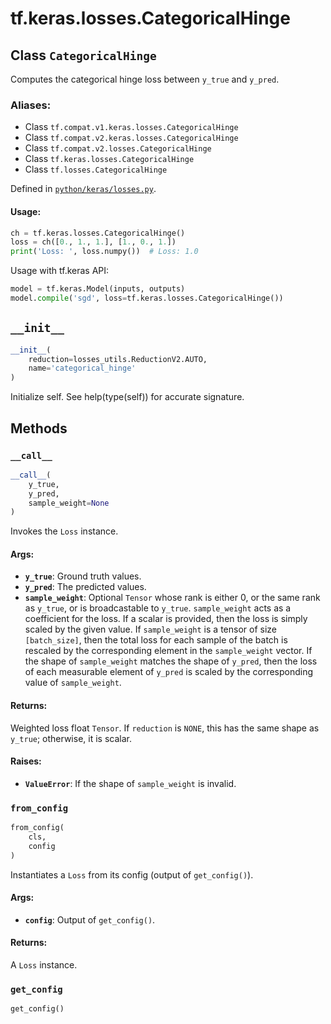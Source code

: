 <div itemscope itemtype="http://developers.google.com/ReferenceObject">
<meta itemprop="name" content="tf.keras.losses.CategoricalHinge" />
<meta itemprop="path" content="Stable" />
<meta itemprop="property" content="__call__"/>
<meta itemprop="property" content="__init__"/>
<meta itemprop="property" content="from_config"/>
<meta itemprop="property" content="get_config"/>
</div>

# tf.keras.losses.CategoricalHinge

## Class `CategoricalHinge`

Computes the categorical hinge loss between `y_true` and `y_pred`.



### Aliases:

* Class `tf.compat.v1.keras.losses.CategoricalHinge`
* Class `tf.compat.v2.keras.losses.CategoricalHinge`
* Class `tf.compat.v2.losses.CategoricalHinge`
* Class `tf.keras.losses.CategoricalHinge`
* Class `tf.losses.CategoricalHinge`



Defined in [`python/keras/losses.py`](/code/stable/tensorflow/python/keras/losses.py).

<!-- Placeholder for "Used in" -->


#### Usage:



```python
ch = tf.keras.losses.CategoricalHinge()
loss = ch([0., 1., 1.], [1., 0., 1.])
print('Loss: ', loss.numpy())  # Loss: 1.0
```

Usage with tf.keras API:

```python
model = tf.keras.Model(inputs, outputs)
model.compile('sgd', loss=tf.keras.losses.CategoricalHinge())
```

<h2 id="__init__"><code>__init__</code></h2>

``` python
__init__(
    reduction=losses_utils.ReductionV2.AUTO,
    name='categorical_hinge'
)
```

Initialize self.  See help(type(self)) for accurate signature.




## Methods

<h3 id="__call__"><code>__call__</code></h3>

``` python
__call__(
    y_true,
    y_pred,
    sample_weight=None
)
```

Invokes the `Loss` instance.


#### Args:


* <b>`y_true`</b>: Ground truth values.
* <b>`y_pred`</b>: The predicted values.
* <b>`sample_weight`</b>: Optional `Tensor` whose rank is either 0, or the same rank
  as `y_true`, or is broadcastable to `y_true`. `sample_weight` acts as a
  coefficient for the loss. If a scalar is provided, then the loss is
  simply scaled by the given value. If `sample_weight` is a tensor of size
  `[batch_size]`, then the total loss for each sample of the batch is
  rescaled by the corresponding element in the `sample_weight` vector. If
  the shape of `sample_weight` matches the shape of `y_pred`, then the
  loss of each measurable element of `y_pred` is scaled by the
  corresponding value of `sample_weight`.


#### Returns:

Weighted loss float `Tensor`. If `reduction` is `NONE`, this has the same
  shape as `y_true`; otherwise, it is scalar.



#### Raises:


* <b>`ValueError`</b>: If the shape of `sample_weight` is invalid.

<h3 id="from_config"><code>from_config</code></h3>

``` python
from_config(
    cls,
    config
)
```

Instantiates a `Loss` from its config (output of `get_config()`).


#### Args:


* <b>`config`</b>: Output of `get_config()`.


#### Returns:

A `Loss` instance.


<h3 id="get_config"><code>get_config</code></h3>

``` python
get_config()
```






